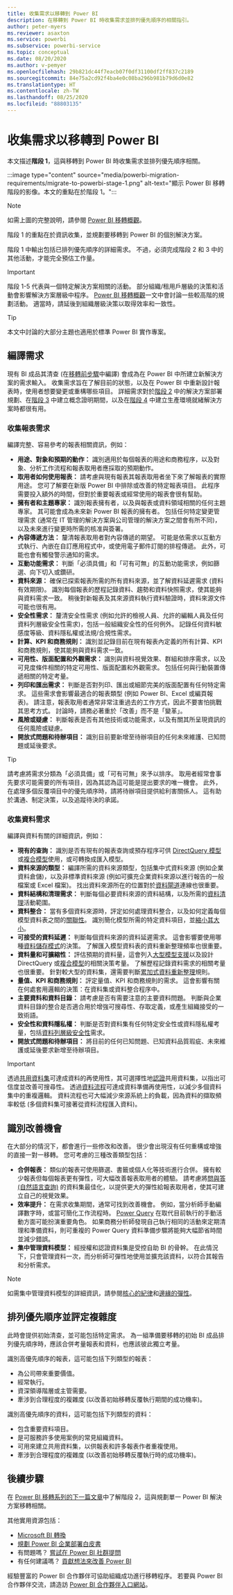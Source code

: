 ```yaml
---
title: 收集需求以移轉到 Power BI
description: 在移轉到 Power BI 時收集需求並排列優先順序的相關指引。
author: peter-myers
ms.reviewer: asaxton
ms.service: powerbi
ms.subservice: powerbi-service
ms.topic: conceptual
ms.date: 08/20/2020
ms.author: v-pemyer
ms.openlocfilehash: 29b821dc44f7eacb07f0df31100df2ff837c2189
ms.sourcegitcommit: 84e75a2cd92f4ba4e0c08ba296b981b79d6d0e82
ms.translationtype: HT
ms.contentlocale: zh-TW
ms.lasthandoff: 08/25/2020
ms.locfileid: "88803135"
---
```

# <a name="gather-requirements-to-migrate-to-power-bi"></a>收集需求以移轉到 Power BI

本文描述**階段 1**，這與移轉到 Power BI 時收集需求並排列優先順序相關。

:::image type="content" source="media/powerbi-migration-requirements/migrate-to-powerbi-stage-1.png" alt-text="顯示 Power BI 移轉階段的影像。本文的重點在於階段 1。":::

> [!NOTE]
> 如需上圖的完整說明，請參閱 [Power BI 移轉概觀](powerbi-migration-overview.md)。

階段 1 的重點在於資訊收集，並規劃要移轉到 Power BI 的個別解決方案。

階段 1 中輸出包括已排列優先順序的詳細需求。 不過，必須完成階段 2 和 3 中的其他活動，才能完全預估工作量。

> [!IMPORTANT]
> 階段 1-5 代表與一個特定解決方案相關的活動。 部分組織/租用戶層級的決策和活動會影響解決方案層級中程序。 [Power BI 移轉概觀](powerbi-migration-overview.md)一文中會討論一些較高階的規劃活動。 適當時，請延後到組織層級決策以取得效率和一致性。

> [!TIP]
> 本文中討論的大部分主題也適用於標準 Power BI 實作專案。

## <a name="compile-requirements"></a>編譯需求

現有 BI 成品其清查 (在[移轉前步驟](powerbi-migration-pre-migration-steps.md)中編譯) 會成為在 Power BI 中所建立新解決方案的需求輸入。 收集需求旨在了解目前的狀態，以及在 Power BI 中重新設計報表時，使用者想要變更或重構哪些項目。 詳細需求對於[階段 2](powerbi-migration-planning.md) 中的解決方案部署規劃、在[階段 3](powerbi-migration-proof-of-concept.md) 中建立概念證明期間，以及在[階段 4](powerbi-migration-create-validate-content.md) 中建立生產環境就緒解決方案時都很有用。

### <a name="gather-report-requirements"></a>收集報表需求

編譯完整、容易參考的報表相關資訊，例如：

- **用途、對象和預期的動作：** 識別適用於每個報表的用途和商務程序，以及對象、分析工作流程和報表取用者應採取的預期動作。
- **取用者如何使用報表：** 請考慮與現有報表其報表取用者坐下來了解報表的實際用途。 您可了解要在新版 Power BI 中排除或改善的特定報表項目。 此程序需要投入額外的時間，但對於重要報表或經常使用的報表會很有幫助。
- **擁有者和主題專家：** 識別報表擁有者，以及與報表或資料領域相關的任何主題專家。 其可能會成為未來新 Power BI 報表的擁有者。 包括任何特定變更管理需求 (通常在 IT 管理的解決方案與公司管理的解決方案之間會有所不同)，以及未來進行變更時所需的核准與簽署。
- **內容傳遞方法：** 釐清報表取用者對內容傳遞的期望。 可能是依需求以互動方式執行、內嵌在自訂應用程式中，或使用電子郵件訂閱的排程傳遞。 此外，可能也會有觸發警示通知的需求。
- **互動功能需求：** 判斷「必須具備」和「可有可無」的互動功能需求，例如篩選、向下切入或鑽研。
- **資料來源：** 確保已探索報表所需的所有資料來源，並了解資料延遲需求 (資料有效期限)。 識別每個報表的歷程記錄資料、趨勢和資料快照需求，使其能夠與資料需求一致。 稍後對新報表及其來源資料執行資料驗證時，資料來源文件可能也很有用。
- **安全性需求：** 釐清安全性需求 (例如允許的檢視人員、允許的編輯人員及任何資料列層級安全性需求)，包括一般組織安全性的任何例外。 記錄任何資料敏感度等級、資料隱私權或法規/合規性需求。
- **計算、KPI 和商務規則：** 識別並記錄目前在現有報表內定義的所有計算、KPI 和商務規則，使其能夠與資料需求一致。
- **可用性、版面配置和外觀需求：** 識別與資料視覺效果、群組和排序需求，以及可見度條件相關的特定可用性、版面配置和外觀需求。 包括任何與行動裝置傳遞相關的特定考量。
- **列印和匯出需求：** 判斷是否對列印、匯出或細節完美的版面配置有任何特定需求。 這些需求會影響最適合的報表類型 (例如 Power BI、Excel 或編頁報表)。 請注意，報表取用者通常非常注重過去的工作方式，因此不要害怕挑戰其思考方式。 討論時，請務必著重於「改善」而不是「變革」。
- **風險或疑慮：** 判斷報表是否有其他技術或功能需求，以及有關其所呈現資訊的任何風險或疑慮。
- **開放式問題和待辦項目：** 識別目前要新增至待辦項目的任何未來維護、已知問題或延後要求。

> [!TIP]
> 請考慮將需求分類為「必須具備」或「可有可無」來予以排序。 取用者經常會事先要求可能需要的所有項目，因為其認為這可能是提出要求的唯一機會。 此外，在處理多個反覆項目中的優先順序時，請將待辦項目提供給利害關係人。 這有助於溝通、制定決策，以及追蹤待決的承諾。

### <a name="gather-data-requirements"></a>收集資料需求

編譯與資料有關的詳細資訊，例如：

- **現有的查詢：** 識別是否有現有的報表查詢或預存程序可供 [DirectQuery 模型](../connect-data/desktop-use-directquery.md)或[複合模型](../transform-model/desktop-composite-models.md)使用，或可轉換成匯入模型。
- **資料來源的類型：** 編譯所需的資料來源類型，包括集中式資料來源 (例如企業資料倉儲)，以及非標準資料來源 (例如可擴充企業資料來源以進行報告的一般檔案或 Excel 檔案)。 找出資料來源所在的位置對於[資料閘道](../connect-data/service-gateway-onprem.md)連線也很重要。
- **資料結構和清理需求：** 判斷每個必要資料來源的資料結構，以及所需的[資料清理](../transform-model/desktop-query-overview.md)活動範圍。
- **資料整合：** 當有多個資料來源時，評定如何處理資料整合，以及如何定義每個模型資料表之間的[關聯性](../transform-model/desktop-create-and-manage-relationships.md)。 識別簡化模型所需的特定資料項目，並[縮小其大小](import-modeling-data-reduction.md)。
- **可接受的資料延遲：** 判斷每個資料來源的資料延遲需求。 這會影響要使用哪種[資料儲存模式](../transform-model/desktop-storage-mode.md)的決策。 了解匯入模型資料表的資料重新整理頻率也很重要。
- **資料量和可擴縮性：** 評估預期的資料量，這會列入[大型模型支援](/admin/service-premium-large-models.md)以及設計 DirectQuery 或[複合模型](../transform-model/desktop-composite-models.md)的相關決策考量。 了解歷程記錄資料需求的相關考量也很重要。 針對較大型的資料集，還需要判斷[累加式資料重新整理](../admin/service-premium-incremental-refresh.md)規則。
- **量值、KPI 和商務規則：** 評定量值、KPI 和商務規則的需求。 這會影響有關在何處套用邏輯的決策：在資料集或資料整合程序中。
- **主要資料和資料目錄：** 請考慮是否有需要注意的主要資料問題。 判斷與企業資料目錄的整合是否適合用於增強可搜尋性、存取定義，或產生組織接受的一致術語。
- **安全性和資料隱私權：** 判斷是否對資料集有任何特定安全性或資料隱私權考量，包括[資料列層級安全性](../admin/service-admin-rls.md)需求。
- **開放式問題和待辦項目：** 將目前的任何已知問題、已知資料品質瑕疵、未來維護或延後要求新增至待辦項目。

> [!IMPORTANT]
> 透過[共用資料集](../connect-data/service-datasets-share.md)可達成資料的再使用性，其可選擇性地[認證](../connect-data/service-datasets-certify.md)共用資料集，以指出可信度並改善可搜尋性。 透過[資料流程](../transform-model/service-dataflows-overview.md)可達成資料準備再使用性，以減少多個資料集中的重複邏輯。 資料流程也可大幅減少來源系統上的負載，因為資料的擷取頻率較低 (多個資料集可接著從資料流程匯入資料)。

## <a name="identify-improvement-opportunities"></a>識別改善機會

在大部分的情況下，都會進行一些修改和改善。 很少會出現沒有任何重構或增強的直接一對一移轉。 您可考慮的三種改善類型包括：

- **合併報表：** 類似的報表可使用篩選、書籤或個人化等技術進行合併。 擁有較少報表但每個報表更有彈性，可大幅改善報表取用者的體驗。 請考慮將[問與答 (自然語言查詢)](../natural-language/q-and-a-best-practices.md) 的資料集最佳化，以提供更大的彈性給報表取用者，使其可建立自己的視覺效果。
- **效率提升：** 在需求收集期間，通常可找到改善機會。 例如，當分析師手動編譯數字時，或當可簡化工作流程時。 [Power Query](../transform-model/desktop-query-overview.md) 在取代目前執行的手動活動方面可能扮演重要角色。 如果商務分析師發現自己執行相同的活動來定期清理和準備資料，則可重複的 Power Query 資料準備步驟將能夠大幅節省時間並減少錯誤。
- **集中管理資料模型：** 經授權和認證資料集是受控自助 BI 的骨幹。 在此情況下，只會管理資料一次，而分析師可彈性地使用並擴充該資料，以符合其報告和分析需求。

> [!NOTE]
> 如需集中管理資料模型的詳細資訊，請參閱[核心的紀律](center-of-excellence-microsoft-business-intelligence-transformation.md#discipline-at-the-core)和[邊緣的彈性](center-of-excellence-microsoft-business-intelligence-transformation.md#flexibility-at-the-edge)。

## <a name="prioritize-and-assess-complexity"></a>排列優先順序並評定複雜度

此時會提供初始清查，並可能包括特定需求。 為一組準備要移轉的初始 BI 成品排列優先順序時，應該合併考量報表和資料，也應該彼此獨立考量。

識別高優先順序的報表，這可能包括下列類型的報表：

- 為公司帶來重要價值。
- 經常執行。
- 資深領導階層或主管需要。
- 牽涉到合理程度的複雜度 (以改善初始移轉反覆執行期間的成功機率)。

識別高優先順序的資料，這可能包括下列類型的資料：

- 包含重要資料項目。
- 是可服務許多使用案例的常見組織資料。
- 可用來建立共用資料集，以供報表和許多報表作者重複使用。
- 牽涉到合理程度的複雜度 (以改善初始移轉反覆執行時的成功機率)。

## <a name="next-steps"></a>後續步驟

在 [Power BI 移轉系列的下一篇文章](powerbi-migration-planning.md)中了解階段 2，這與規劃單一 Power BI 解決方案移轉相關。

其他實用資源包括：

- [Microsoft BI 轉換](center-of-excellence-microsoft-business-intelligence-transformation.md)
- [規劃 Power BI 企業部署白皮書](https://aka.ms/PBIEnterpriseDeploymentWP)
- 有問題嗎？ [嘗試在 Power BI 社群提問](https://community.powerbi.com/)
- 有任何建議嗎？ [貢獻想法來改善 Power BI](https://ideas.powerbi.com/)

經驗豐富的 Power BI 合作夥伴可協助組織成功進行移轉程序。 若要與 Power BI 合作夥伴交流，請造訪 [Power BI 合作夥伴入口網站](https://powerbi.microsoft.com/partners/)。
